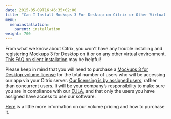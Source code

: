```yaml
---
date: 2015-05-09T16:46:35+02:00
title: "Can I Install Mockups 3 For Desktop on Citrix or Other Virtual Environments?"
menu:
  menuinstallation:
    parent: installation
weight: 700
---
```


From what we know about Citrix, you won't have any trouble installing and registering Mockups 3 for Desktop on it or on any other virtual environment. [This FAQ on silent installation](https://support.balsamiq.com/installation/silentinstall/) may be helpful!

Please keep in mind that you will need to purchase a [Mockups 3 for Desktop volume license](https://balsamiq.com/buy/#dv) for the total number of users who will be accessing our app via your Citrix server. [Our licensing is by assigned users](https://support.balsamiq.com/sales/userscounted/), rather than concurrent users. It will be your company’s responsibility to make sure you are in compliance with our [EULA](https://balsamiq.com/eulas/), and that only the users you have assigned have access to use our software.

[Here](https://support.balsamiq.com/sales/discounts/#discounts-when-purchasing-multiple-mockups-for-desktop-licenses) is a little more information on our volume pricing and how to purchase it.
